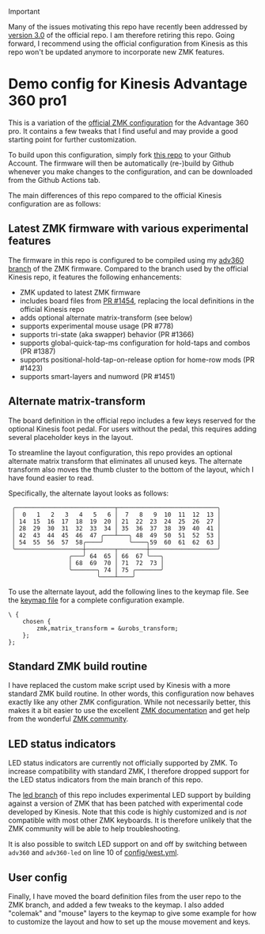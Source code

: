> [!IMPORTANT]
> Many of the issues motivating this repo have recently been addressed by [version 3.0](https://github.com/KinesisCorporation/Adv360-Pro-ZMK)
> of the official repo. I am therefore retiring this repo. Going forward, I recommend using the
> official configuration from Kinesis as this repo won't be updated anymore to incorporate new ZMK
> features.

# Demo config for Kinesis Advantage 360 pro1

This is a variation of the [official ZMK
configuration](https://github.com/KinesisCorporation/Adv360-Pro-ZMK) for the Advantage
360 pro. It contains a few tweaks that I find useful and may provide a good starting
point for further customization.

To build upon this configuration, simply fork [this
repo](https://github.com/urob/adv360-demo-config) to your Github Account. The firmware
will then be automatically (re-)build by Github whenever you make changes to the
configuration, and can be downloaded from the Github Actions tab.

The main differences of this repo compared to the official Kinesis configuration are as
follows:

## Latest ZMK firmware with various experimental features

The firmware in this repo is configured to be compiled using my [adv360
branch](https://github.com/urob/zmk/tree/adv360) of the ZMK firmware. Compared to the
branch used by the official Kinesis repo, it features the following enhancements:
- ZMK updated to latest ZMK firmware
- includes board files from [PR #1454](https://github.com/zmkfirmware/zmk/pull/1454),
  replacing the local definitions in the official Kinesis repo
- adds optional alternate matrix-transform (see below)
- supports experimental mouse usage (PR #778)
- supports tri-state (aka swapper) behavior (PR #1366)
- supports global-quick-tap-ms configuration for hold-taps and combos (PR #1387)
- supports positional-hold-tap-on-release option for home-row mods (PR #1423)
- supports smart-layers and numword (PR #1451)

## Alternate matrix-transform

The board definition in the official repo includes a few keys reserved for the optional
Kinesis foot pedal. For users without the pedal, this requires adding several
placeholder keys in the layout. 

To streamline the layout configuration, this repo provides an optional alternate matrix
transform that eliminates all unused keys. The alternate transform also moves the thumb
cluster to the bottom of the layout, which I have found easier to read.

Specifically, the alternate layout looks as follows:
```
 ╭────────────────────────────┬────────────────────────────╮
 │  0   1   2   3   4   5   6 │  7   8   9  10  11  12  13 │
 │ 14  15  16  17  18  19  20 │ 21  22  23  24  25  26  27 │
 │ 28  29  30  31  32  33  34 │ 35  36  37  38  39  40  41 │
 │ 42  43  44  45  46  47 ╭───┴───╮ 48  49  50  51  52  53 │
 │ 54  55  56  57  58╭────╯       ╰────╮59  60  61  62  63 │
 ╰───────────────────┼────────┬────────┼───────────────────╯
                 ╭───╯ 64  65 │ 66  67 ╰───╮
                 │ 68  69  70 │ 71  72  73 │
                 ╰───────╮ 74 │ 75 ╭───────╯
                         ╰────┴────╯
```

To use the alternate layout, add the following lines to the keymap file. See the [keymap
file](https://github.com/urob/adv360-demo-config/blob/main/config/adv360pro.keymap) for
a complete configuration example.

```
\ {
    chosen {
        zmk,matrix_transform = &urobs_transform;
    };
};
```

## Standard ZMK build routine

I have replaced the custom make script used by Kinesis with a more standard ZMK build
routine. In other words, this configuration now behaves exactly like any other ZMK
configuration. While not necessarily better, this makes it a bit easier to use the
excellent [ZMK documentation](https://zmk.dev/docs/user-setup) and get help from the
wonderful [ZMK community](https://discord.gg/XnBTxwHmfT).

## LED status indicators

LED status indicators are currently not officially supported by ZMK. To increase
compatibility with standard ZMK, I therefore dropped support for the LED status
indicators from the main branch of this repo.

The [led branch](https://github.com/urob/adv360-demo-config/tree/led) of this repo
includes experimental LED support by building against a version of ZMK that has been
patched with experimental code developed by Kinesis. Note that this code is highly
customized and is *not* compatible with most other ZMK keyboards. It is therefore
unlikely that the ZMK community will be able to help troubleshooting.

It is also possible to switch LED support on and off by switching between `adv360`  and
`adv360-led` on line 10 of
[config/west.yml](https://github.com/urob/adv360-demo-config/blob/main/config/west.yml).

## User config

Finally, I have moved the board definition files from the user repo to the ZMK branch,
and added a few tweaks to the keymap. I also added "colemak" and "mouse" layers to the
keymap to give some example for how to customize the layout and how to set up the mouse
movement and keys.

